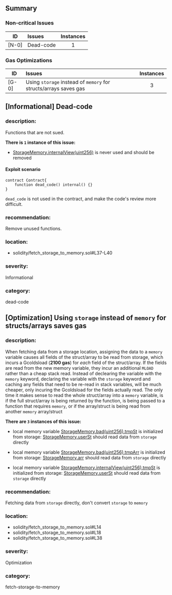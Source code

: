 ## Summary 

### Non-critical Issues

|ID|Issues|Instances|
|---|:---|:---:|
| [N-0] | Dead-code | 1 |


### Gas Optimizations

|ID|Issues|Instances|
|---|:---|:---:|
| [G-0] | Using `storage` instead of `memory` for structs/arrays saves gas | 3 |



## [Informational] Dead-code

### description:
Functions that are not sued.

**There is `1` instance of this issue:**

- [StorageMemory.internalView(uint256)](solidity/fetch_storage_to_memory.sol#L37-L40) is never used and should be removed

#### Exploit scenario

```solidity
contract Contract{
    function dead_code() internal() {}
}
```
`dead_code` is not used in the contract, and make the code's review more difficult.

### recommendation:
Remove unused functions.

### location:
- solidity/fetch_storage_to_memory.sol#L37-L40

### severity:
Informational

### category:
dead-code

## [Optimization] Using `storage` instead of `memory` for structs/arrays saves gas

### description:
When fetching data from a storage location, assigning the data to a `memory` variable causes all fields of the struct/array to be read from storage, which incurs a Gcoldsload (**2100 gas**) for *each* field of the struct/array. If the fields are read from the new memory variable, they incur an additional `MLOAD` rather than a cheap stack read. Instead of declearing the variable with the `memory` keyword, declaring the variable with the `storage` keyword and caching any fields that need to be re-read in stack variables, will be much cheaper, only incuring the Gcoldsload for the fields actually read. The only time it makes sense to read the whole struct/array into a `memory` variable, is if the full struct/array is being returned by the function, is being passed to a function that requires `memory`, or if the array/struct is being read from another `memory` array/struct
    

**There are `3` instances of this issue:**

- local memory variable [StorageMemory.bad(uint256).tmpSt](solidity/fetch_storage_to_memory.sol#L14) is initialized from storage: [StorageMemory.userSt](solidity/fetch_storage_to_memory.sol#L11) should read data from `storage` directly

- local memory variable [StorageMemory.bad(uint256).tmpArr](solidity/fetch_storage_to_memory.sol#L18) is initialized from storage: [StorageMemory.arr](solidity/fetch_storage_to_memory.sol#L7) should read data from `storage` directly

- local memory variable [StorageMemory.internalView(uint256).tmpSt](solidity/fetch_storage_to_memory.sol#L38) is initialized from storage: [StorageMemory.userSt](solidity/fetch_storage_to_memory.sol#L11) should read data from `storage` directly


### recommendation:
Fetching data from `storage` directly, don't convert `storage` to `memory`

### location:
- solidity/fetch_storage_to_memory.sol#L14
- solidity/fetch_storage_to_memory.sol#L18
- solidity/fetch_storage_to_memory.sol#L38

### severity:
Optimization

### category:
fetch-storage-to-memory
